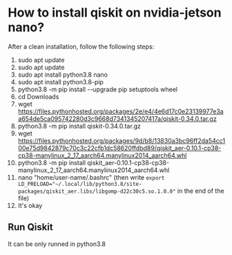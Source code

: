 # How to install qiskit on nvidia-jetson nano?
 After a clean installation, follow the following steps:
 1. sudo apt update
 2. sudo apt update
 3. sudo apt install python3.8 nano
 4. sudo apt install python3.8-pip
 5. python3.8 -m pip install --upgrade pip setuptools wheel
 6. cd Downloads
 7. wget https://files.pythonhosted.org/packages/2e/e4/4e6d17c0e23139977e3aa654de5ca095742280d3c9668d7341345207417a/qiskit-0.34.0.tar.gz
 8. python3.8 -m pip install qiskit-0.34.0.tar.gz
 9. wget https://files.pythonhosted.org/packages/9d/b8/13830a3bc96ff2da54cc100e75d9842879c70c3c22cfb1dc58620ffdbd89/qiskit_aer-0.10.1-cp38-cp38-manylinux_2_17_aarch64.manylinux2014_aarch64.whl
 10. python3.8 -m pip install qiskit_aer-0.10.1-cp38-cp38-manylinux_2_17_aarch64.manylinux2014_aarch64.whl
 11. nano "home/user-name/.bashrc" (then write <code>export LD_PRELOAD="~/.local/lib/python3.8/site-packages/qiskit_aer.libs/libgomp-d22c30c5.so.1.0.0"</code> in the end of the file)
 12. It's okay

## Run Qiskit

It can be only runned in python3.8 
